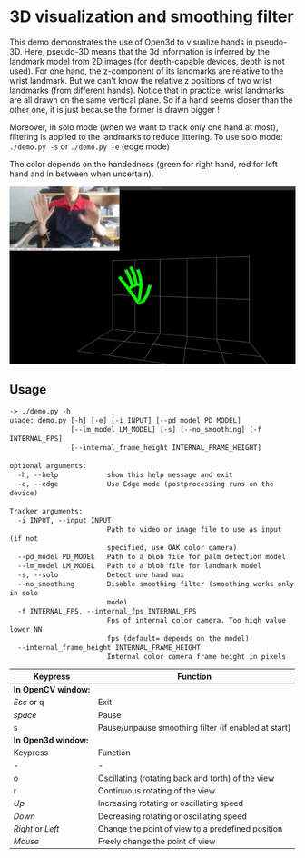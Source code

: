 # 3D visualization and smoothing filter

This demo demonstrates the use of Open3d to visualize hands in pseudo-3D.
Here, pseudo-3D means that the 3d information is inferred by the landmark model from 2D images (for depth-capable devices, depth is not used).
For one hand, the z-component of its landmarks are relative to the wrist landmark. But we can't know the relative z positions of two wrist landmarks (from different hands).
Notice that in practice, wrist landmarks are all drawn on the same vertical plane. So if a hand seems closer than the other one, it is just because the former is drawn bigger !

Moreover, in solo mode (when we want to track only one hand at most), filtering is applied to the landmarks to reduce jittering.
To use solo mode: `./demo.py -s` or `./demo.py -e` (edge mode)

The color depends on the handedness (green for right hand, red for left hand and in between when uncertain).


![3D visualization](medias/3d_visualization.gif)

## Usage

```
-> ./demo.py -h
usage: demo.py [-h] [-e] [-i INPUT] [--pd_model PD_MODEL]
               [--lm_model LM_MODEL] [-s] [--no_smoothing] [-f INTERNAL_FPS]
               [--internal_frame_height INTERNAL_FRAME_HEIGHT]

optional arguments:
  -h, --help            show this help message and exit
  -e, --edge            Use Edge mode (postprocessing runs on the device)

Tracker arguments:
  -i INPUT, --input INPUT
                        Path to video or image file to use as input (if not
                        specified, use OAK color camera)
  --pd_model PD_MODEL   Path to a blob file for palm detection model
  --lm_model LM_MODEL   Path to a blob file for landmark model
  -s, --solo            Detect one hand max
  --no_smoothing        Disable smoothing filter (smoothing works only in solo
                        mode)
  -f INTERNAL_FPS, --internal_fps INTERNAL_FPS
                        Fps of internal color camera. Too high value lower NN
                        fps (default= depends on the model)
  --internal_frame_height INTERNAL_FRAME_HEIGHT
                        Internal color camera frame height in pixels
```


|Keypress|Function|
|-|-|
|**In OpenCV window:**|
|*Esc* or q|Exit|
|*space*|Pause|
|s|Pause/unpause smoothing filter (if enabled at start)|
|**In Open3d window:**|
|Keypress|Function|
|-|-|
|o|Oscillating (rotating back and forth) of the view|
|r|Continuous rotating of the view|
|*Up*|Increasing rotating or oscillating speed|
|*Down*|Decreasing rotating or oscillating speed|
|*Right* or *Left*|Change the point of view to a predefined position|
|*Mouse*|Freely change the point of view|